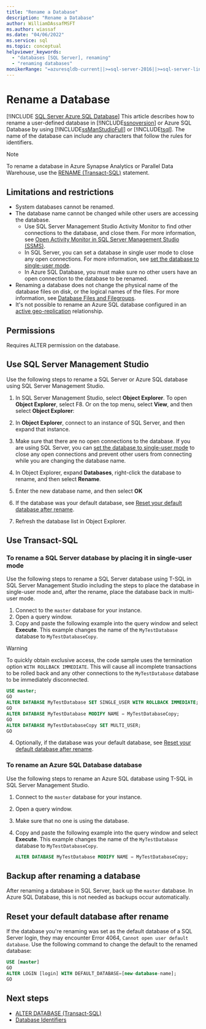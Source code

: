 ```yaml
---
title: "Rename a Database"
description: "Rename a Database"
author: WilliamDAssafMSFT
ms.author: wiassaf
ms.date: "04/06/2022"
ms.service: sql
ms.topic: conceptual
helpviewer_keywords:
  - "databases [SQL Server], renaming"
  - "renaming databases"
monikerRange: "=azuresqldb-current||>=sql-server-2016||>=sql-server-linux-2017||=azuresqldb-mi-current"
---
```

# Rename a Database

[!INCLUDE [SQL Server Azure SQL Database](../../includes/applies-to-version/sql-asdb-asdbmi.md)]
  This article describes how to rename a user-defined database in [!INCLUDE[ssnoversion](../../includes/ssnoversion-md.md)] or Azure SQL Database by using [!INCLUDE[ssManStudioFull](../../includes/ssmanstudiofull-md.md)] or [!INCLUDE[tsql](../../includes/tsql-md.md)]. The name of the database can include any characters that follow the rules for identifiers.  

> [!NOTE]
> To rename a database in Azure Synapse Analytics or Parallel Data Warehouse, use the [RENAME (Transact-SQL)](../../t-sql/statements/rename-transact-sql.md) statement.
  
## Limitations and restrictions  
  
- System databases cannot be renamed.
- The database name cannot be changed while other users are accessing the database. 
  - Use SQL Server Management Studio Activity Monitor to find other connections to the database, and close them. For more information, see [Open Activity Monitor in SQL Server Management Studio (SSMS)](../performance-monitor/open-activity-monitor-sql-server-management-studio.md).
  - In SQL Server, you can set a database in single user mode to close any open connections. For more information, see [set the database to single-user mode](../../relational-databases/databases/set-a-database-to-single-user-mode.md).
  - In Azure SQL Database, you must make sure no other users have an open connection to the database to be renamed.
- Renaming a database does not change the physical name of the database files on disk, or the logical names of the files. For more information, see [Database Files and Filegroups](database-files-and-filegroups.md#logical-and-physical-file-names).
- It's not possible to rename an Azure SQL database configured in an [active geo-replication](/azure/azure-sql/database/active-geo-replication-overview) relationship.


## Permissions

Requires ALTER permission on the database.  
  
## Use SQL Server Management Studio

Use the following steps to rename a SQL Server or Azure SQL database using SQL Server Management Studio.

1. In SQL Server Management Studio, select **Object Explorer**. To open **Object Explorer**, select F8. Or on the top menu, select **View**, and then select **Object Explorer**:
  
2. In **Object Explorer**, connect to an instance of SQL Server, and then expand that instance.
  
3. Make sure that there are no open connections to the database. If you are using SQL Server, you can [set the database to single-user mode](../../relational-databases/databases/set-a-database-to-single-user-mode.md) to close any open connections and prevent other users from connecting while you are changing the database name.  
  
4. In Object Explorer, expand **Databases**, right-click the database to rename, and then select **Rename**.  
  
5. Enter the new database name, and then select **OK**
  
6. If the database was your default database, see [Reset your default database after rename](#reset-your-default-database-after-rename).

7. Refresh the database list in Object Explorer.

## Use Transact-SQL  
  
### To rename a SQL Server database by placing it in single-user mode

Use the following steps to rename a SQL Server database using T-SQL in SQL Server Management Studio including the steps to place the database in single-user mode and, after the rename, place the database back in multi-user mode.
  
1. Connect to the `master` database for your instance.  
2. Open a query window.  
3. Copy and paste the following example into the query window and select **Execute**. This example changes the name of the `MyTestDatabase` database to `MyTestDatabaseCopy`.
  
> [!WARNING]
> To quickly obtain exclusive access, the code sample uses the termination option `WITH ROLLBACK IMMEDIATE`. This will cause all incomplete transactions to be rolled back and any other connections to the `MyTestDatabase` database to be immediately disconnected.  

   ```sql
   USE master;  
   GO  
   ALTER DATABASE MyTestDatabase SET SINGLE_USER WITH ROLLBACK IMMEDIATE;
   GO
   ALTER DATABASE MyTestDatabase MODIFY NAME = MyTestDatabaseCopy;
   GO  
   ALTER DATABASE MyTestDatabaseCopy SET MULTI_USER;
   GO
   ```  

4. Optionally, if the database was your default database, see [Reset your default database after rename](#reset-your-default-database-after-rename).

### To rename an Azure SQL Database database

Use the following steps to rename an Azure SQL database using T-SQL in SQL Server Management Studio.
  
1. Connect to the `master` database for your instance.  
2. Open a query window.
3. Make sure that no one is using the database.
4. Copy and paste the following example into the query window and select **Execute**. This example changes the name of the `MyTestDatabase` database to `MyTestDatabaseCopy`.
  
   ```sql
   ALTER DATABASE MyTestDatabase MODIFY NAME = MyTestDatabaseCopy;
   ```  

## Backup after renaming a database  

After renaming a database in SQL Server, back up the `master` database. In Azure SQL Database, this is not needed as backups occur automatically.  
  
## Reset your default database after rename

If the database you're renaming was set as the default database of a SQL Server login, they may encounter Error 4064, `Cannot open user default database`. Use the following command to change the default to the renamed database:

```sql
USE [master]
GO
ALTER LOGIN [login] WITH DEFAULT_DATABASE=[new-database-name];
GO
```

## Next steps

- [ALTER DATABASE (Transact-SQL)](../../t-sql/statements/alter-database-transact-sql.md)
- [Database Identifiers](../../relational-databases/databases/database-identifiers.md)  
